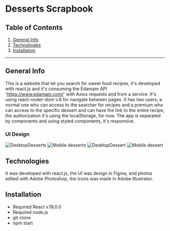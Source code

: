 Desserts Scrapbook
============

## Table of Contents
1. [General Info](#general-info)
2. [Technologies](#technologies)
3. [Installation](#installation)

***
## General Info

This is a website that let you search for sweet food recipes, it's developed with react.js and it's consuming the Edamam API 'https://www.edamam.com/' with Axios requests and from a service. It's using react-router-dom v.6 for navigate between pages. It has two users, a normal one who can access to the searcher for recipes and a premium who can access to the specific dessert and can have the link to the entire recipe, the authorization it's using the localStorage, for now. The app is separated by components and using styled components, it's responsive.

### UI Design
![DesktopDesserts](https://user-images.githubusercontent.com/73828751/163796429-c1c259d0-a20b-475c-b7a5-d09e8184c2bf.jpg)
![Mobile desserts](https://user-images.githubusercontent.com/73828751/163796583-74a75ad6-0389-4239-8f42-b1eefe137962.jpg)
![DesktopDessert](https://user-images.githubusercontent.com/73828751/163796704-07d8cc23-7b5f-44d4-b7e2-0ea24dea65e6.jpg)
![Mobile dessert](https://user-images.githubusercontent.com/73828751/163796709-81b519f5-12ec-463b-9660-7d8e23ca4e4c.jpg)


## Technologies
It was developed with react.js, the UI was design in Figma, and photos edited with Adobe Photoshop, the icons was made in Adobe Illustrator. 

## Installation
- Required React v.18.0.0
- Required node.js
- git clone <repository>
- npm start
